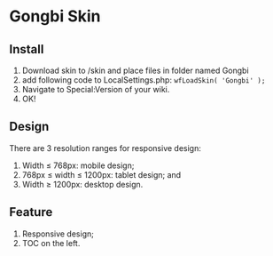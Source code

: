 # Gongbi Skin

## Install

1. Download skin to /skin and place files in folder named Gongbi
2. add following code to LocalSettings.php: `wfLoadSkin( 'Gongbi' );`
3. Navigate to Special:Version of your wiki.
4. OK!

## Design

There are 3 resolution ranges for responsive design:

1. Width ≤ 768px: mobile design;
2. 768px ≤ width ≤ 1200px: tablet design; and
3. Width ≥ 1200px: desktop design.

## Feature

1. Responsive design;
2. TOC on the left.
